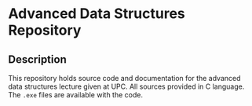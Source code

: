 # Advanced Data Structures Repository

## Description

This repository holds source code and documentation for the advanced data structures lecture given at UPC. All sources provided in C language. The `.exe` files are available with the code.
